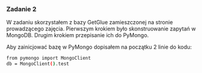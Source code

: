 ### Zadanie 2
W zadaniu skorzystałem z bazy GetGlue zamieszczonej na stronie prowadzącego zajęcia. Pierwszym krokiem było skonstruowanie zapytań w MongoDB. Drugim krokiem przepisanie ich do PyMongo.

Aby zainicjować bazę w PyMongo dopisałem na początku 2 linie do kodu:
```sh
from pymongo import MongoClient
db = MongoClient().test
```

